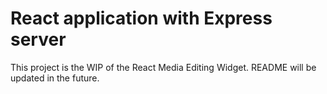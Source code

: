 # React application with Express server

This project is the WIP of the React Media Editing Widget. 
README will be updated in the future. 
